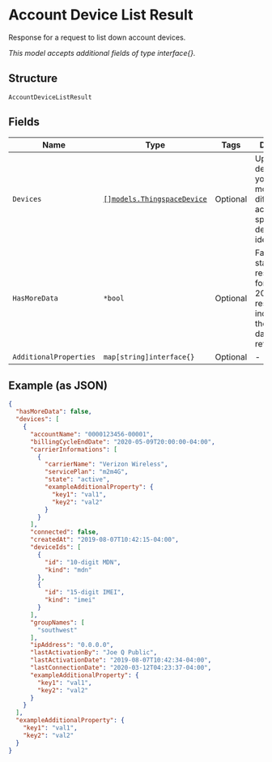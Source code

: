 
# Account Device List Result

Response for a request to list down account devices.

*This model accepts additional fields of type interface{}.*

## Structure

`AccountDeviceListResult`

## Fields

| Name | Type | Tags | Description |
|  --- | --- | --- | --- |
| `Devices` | [`[]models.ThingspaceDevice`](../../doc/models/thingspace-device.md) | Optional | Up to 10,000 devices that you want to move to a different account, specified by device identifier. |
| `HasMoreData` | `*bool` | Optional | False for a status 200 response.True for a status 202 response, indicating that there is more data to be retrieved. |
| `AdditionalProperties` | `map[string]interface{}` | Optional | - |

## Example (as JSON)

```json
{
  "hasMoreData": false,
  "devices": [
    {
      "accountName": "0000123456-00001",
      "billingCycleEndDate": "2020-05-09T20:00:00-04:00",
      "carrierInformations": [
        {
          "carrierName": "Verizon Wireless",
          "servicePlan": "m2m4G",
          "state": "active",
          "exampleAdditionalProperty": {
            "key1": "val1",
            "key2": "val2"
          }
        }
      ],
      "connected": false,
      "createdAt": "2019-08-07T10:42:15-04:00",
      "deviceIds": [
        {
          "id": "10-digit MDN",
          "kind": "mdn"
        },
        {
          "id": "15-digit IMEI",
          "kind": "imei"
        }
      ],
      "groupNames": [
        "southwest"
      ],
      "ipAddress": "0.0.0.0",
      "lastActivationBy": "Joe Q Public",
      "lastActivationDate": "2019-08-07T10:42:34-04:00",
      "lastConnectionDate": "2020-03-12T04:23:37-04:00",
      "exampleAdditionalProperty": {
        "key1": "val1",
        "key2": "val2"
      }
    }
  ],
  "exampleAdditionalProperty": {
    "key1": "val1",
    "key2": "val2"
  }
}
```

